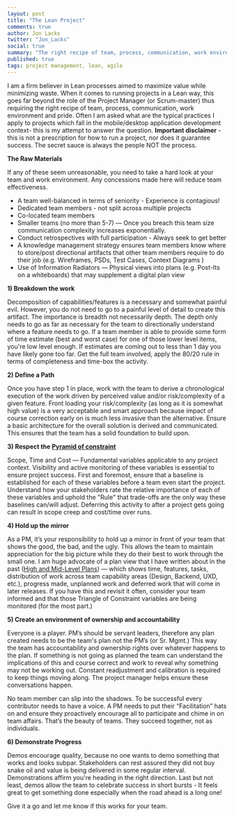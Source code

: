 ```yaml
---
layout: post
title: "The Lean Project"
comments: true
author: Jon Lacks
twitter: "Jon_Lacks"
social: true
summary: "The right recipe of team, process, communication, work environment and pride"
published: true
tags: project management, lean, agile
---
```


I am a firm believer in Lean processes aimed to maximize value while minimizing waste. When it comes to running projects in a Lean way, this goes far beyond the role of the Project Manager (or Scrum-master) thus requiring the right recipe of team, process, communication, work environment and pride. Often I am asked what are the typical practices I apply to projects which fall in the mobile/desktop application development context- this is my attempt to answer the question.  **Important disclaimer** - this is not a prescription for how to run a project, nor does it guarantee success. The secret sauce is always the people NOT the process. 

**The Raw Materials**

 If any of these seem unreasonable, you need to take a hard look at your team and work environment. Any concessions made here will reduce team effectiveness.

* A team well-balanced in terms of seniority - Experience is contagious!
* Dedicated team members - not split across multiple projects
* Co-located team members
* Smaller teams (no more than 5-7) —  Once you breach this team size communication complexity increases exponentially.  
* Conduct retrospectives with full participation - Always seek to get better
* A knowledge management strategy ensures team members know where to store/post directional artifacts that other team members require to do their job (e.g. Wireframes, PSDs, Test Cases, Context Diagrams )
* Use of Information Radiators — Physical views into plans (e.g. Post-Its on a whiteboards) that may supplement a digital plan view

**1) Breakdown the work**

Decomposition of capabilities/features is a necessary and somewhat painful evil.  However, you do not need to go to a painful level of detail to create this artifact.  The importance is breadth not necessarily depth.  The depth only needs to go as far as necessary for the team to directionally understand where a feature needs to go. If a team member is able to provide some form of time estimate (best and worst case) for one of those lower level items, you're low level enough. If estimates are coming out to less than 1 day you have likely gone too far.  Get the full team involved, apply the 80/20 rule in terms of completeness and time-box the activity.

**2) Define a Path**

Once you have step 1 in place, work with the team to derive a chronological execution of the work driven by perceived value and/or risk/complexity of a given feature.  Front loading your risk/complexity (as long as it is somewhat high value) is a very acceptable and smart approach because impact of course correction early on is much less invasive than the alternative.   Ensure a basic architecture for the overall solution is derived and communicated. This ensures that the team has a solid foundation to build upon.

**3) Respect the [Pyramid of constraint](http://en.wikipedia.org/wiki/Project_management_triangle)**

Scope, Time and Cost —  Fundamental variables applicable to any project context.  Visibility and active monitoring of these variables is essential to ensure project success.  First and foremost, ensure that a baseline is established for each of these variables before a team even start the project. Understand how your stakeholders rate the relative importance of each of these variables and uphold the "Rule" that trade-offs are the only way these baselines can/will adjust.   Deferring this activity to after a project gets going can result in scope creep and cost/time over runs.  

**4) Hold up the mirror**

As a PM, it’s your responsibility to hold up a mirror in front of your team that shows the good, the bad, and the ugly.  This allows the team to maintain appreciation for the big picture while they do their best to work through the small one.   I am huge advocate of a plan view that I have written about in the past ([High and Mid-Level Plans](http://reefpoints.dockyard.com/2014/07/29/project-carpe-diem.html)) — which shows time, features, tasks, distribution of work across team capability areas (Design, Backend, UXD, etc.), progress made, unplanned work and deferred work that will come in later releases.  If you have this and revisit it often, consider your team informed and that those Triangle of Constraint variables are being monitored (for the most part.)

**5) Create an environment of ownership and accountability**

Everyone is a player. PM’s should be servant leaders, therefore any plan created needs to be the team's plan not the PM’s (or Sr. Mgmt.)  This way the team has accountability and ownership rights over whatever happens to the plan.  If something is not going as planned the team can understand the implications of this and course correct and work to reveal why something may not be working out.  Constant readjustment and calibration is required to keep things moving along. The project manager helps ensure these conversations happen.

No team member can slip into the shadows. To be successful every contributor needs to have a voice.  A PM needs to put their “Facilitation” hats on and ensure they proactively encourage all to participate and chime in on team affairs. That’s the beauty of teams. They succeed together, not as individuals. 

**6) Demonstrate Progress**

Demos encourage quality, because no one wants to demo something that works and looks subpar. Stakeholders  can rest assured they did not buy snake oil and value is being delivered in some regular interval.  Demonstrations affirm you're heading in the right direction.  Last but not least, demos allow the team to celebrate success in short bursts - It feels great to get something done especially when the road ahead is a long one!

Give it a go and let me know if this works for your team.
